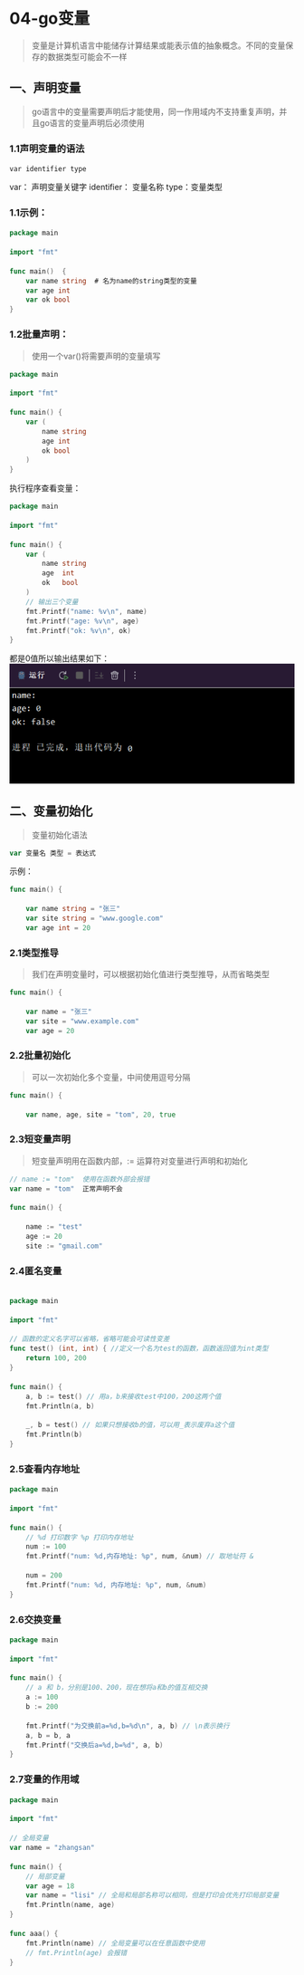 # 04-go变量
> 变量是计算机语言中能储存计算结果或能表示值的抽象概念。不同的变量保存的数据类型可能会不一样

## 一、声明变量
> go语言中的变量需要声明后才能使用，同一作用域内不支持重复声明，并且go语言的变量声明后必须使用

### 1.1声明变量的语法
```
var identifier type
```
var： 声明变量关键字
identifier： 变量名称
type：变量类型

### 1.1示例：
```go
package main

import "fmt"

func main()  {
	var name string  # 名为name的string类型的变量
	var age int
	var ok bool
}
```
### 1.2批量声明：
> 使用一个var()将需要声明的变量填写 

```go
package main

import "fmt"

func main() {
	var (
		name string
		age int
		ok bool
	)
}
```

执行程序查看变量：
```go
package main

import "fmt"

func main() {
	var (
		name string
		age  int
		ok   bool
	)
	// 输出三个变量
	fmt.Printf("name: %v\n", name)
	fmt.Printf("age: %v\n", age)
	fmt.Printf("ok: %v\n", ok)
}
```
都是0值所以输出结果如下：
![](vx_images/541055717249499.png)

## 二、变量初始化
> 变量初始化语法

```go
var 变量名 类型 = 表达式
```
示例：
```go
func main() {
	
	var name string = "张三"
	var site string = "www.google.com"
	var age int = 20
```

### 2.1类型推导
> 我们在声明变量时，可以根据初始化值进行类型推导，从而省略类型

```go
func main() {

	var name = "张三"
	var site = "www.example.com"
	var age = 20
```

###  2.2批量初始化
> 可以一次初始化多个变量，中间使用逗号分隔

```go
func main() {

	var name, age, site = "tom", 20, true
```

### 2.3短变量声明
> 短变量声明用在函数内部，:= 运算符对变量进行声明和初始化

```go
// name := "tom"  使用在函数外部会报错
var name = "tom"  正常声明不会

func main() {

	name := "test"
	age := 20
	site := "gmail.com"
```

### 2.4匿名变量

```go

package main

import "fmt"

// 函数的定义名字可以省略，省略可能会可读性变差
func test() (int, int) { //定义一个名为test的函数，函数返回值为int类型
    return 100, 200
}

func main() {
    a, b := test() // 用a，b来接收test中100，200这两个值
    fmt.Println(a, b)
    
    _, b = test() // 如果只想接收b的值，可以用_表示废弃a这个值
    fmt.Println(b)
}
```
### 2.5查看内存地址
```go
package main

import "fmt"

func main() {
    // %d 打印数字 %p 打印内存地址
    num := 100
    fmt.Printf("num: %d,内存地址: %p", num, &num) // 取地址符 &

    num = 200
    fmt.Printf("num: %d, 内存地址: %p", num, &num)
}
```

### 2.6交换变量
```go
package main

import "fmt"

func main() {
    // a 和 b，分别是100、200，现在想将a和b的值互相交换
    a := 100
    b := 200

    fmt.Printf("为交换前a=%d,b=%d\n", a, b) // \n表示换行
    a, b = b, a
    fmt.Printf("交换后a=%d,b=%d", a, b)
}
```

### 2.7变量的作用域
```go
package main

import "fmt"

// 全局变量
var name = "zhangsan"

func main() {
    // 局部变量
    var age = 18
    var name = "lisi" // 全局和局部名称可以相同，但是打印会优先打印局部变量
    fmt.Println(name, age)
}

func aaa() {
    fmt.Println(name) // 全局变量可以在任意函数中使用
    // fmt.Println(age) 会报错
}
```